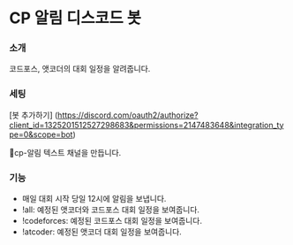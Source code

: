 # CP 알림 디스코드 봇
### 소개
코드포스, 앳코더의 대회 일정을 알려줍니다.

### 세팅
[봇 추가하기] (https://discord.com/oauth2/authorize?client_id=1325201512527298683&permissions=2147483648&integration_type=0&scope=bot)

📢cp-알림 텍스트 채널을 만듭니다.

### 기능
- 매일 대회 시작 당일 12시에 알림을 보냅니다.
- !all: 예정된 앳코더와 코드포스 대회 일정을 보여줍니다.
- !codeforces: 예정된 코드포스 대회 일정을 보여줍니다.
- !atcoder: 예정된 앳코더 대회 일정을 보여줍니다.